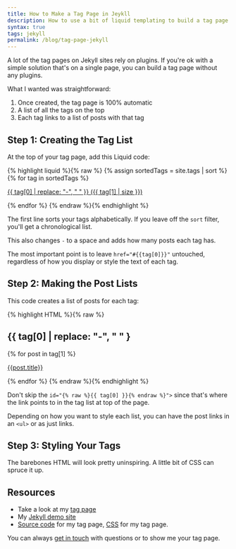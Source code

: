 ```yaml
---
title: How to Make a Tag Page in Jeykll
description: How to use a bit of liquid templating to build a tag page in Jekyll.
syntax: true
tags: jekyll
permalink: /blog/tag-page-jekyll
---
```


A lot of the tag pages on Jekyll sites rely on plugins. If you're ok with a simple solution that's on a single page, you can build a tag page without any plugins. 

What I wanted was straightforward: 
1. Once created, the tag page is 100% automatic
2. A list of all the tags on the top
3. Each tag links to a list of posts with that tag

## Step 1: Creating the Tag List 

At the top of your tag page, add this Liquid code: 

{% highlight liquid %}{% raw %}
{% assign sortedTags = site.tags | sort %}
{% for tag in sortedTags %}

<a href="#{{tag[0]}}">{{ tag[0] | replace: "-", "&nbsp;" }}&nbsp;({{ tag[1] | size }})</a>

{% endfor %}
{% endraw %}{% endhighlight %}

The first line sorts your tags alphabetically. If you leave off the `sort` filter, you'll get a chronological list.

This also changes `-` to a space and adds how many posts each tag has. 

The most important point is to leave `href="#{{tag[0]}}"` untouched, regardless of how you display or style the text of each tag. 

## Step 2: Making the Post Lists 

This code creates a list of posts for each tag: 

{% highlight HTML %}{% raw %}
<h2 id="{{ tag[0] }}">{{ tag[0] | replace: "-", "&nbsp;" }</h2>

{% for post in tag[1] %}

<a href="{{ post.url }}" title="{{ post.title }}">{{post.title}}</a>

{% endfor %}
{% endraw %}{% endhighlight %}

Don't skip the `id="{% raw %}{{ tag[0] }}{% endraw %}">` since that's where the link points to in the tag list at top of the page. 

Depending on how you want to style each list, you can have  the post links in an `<ul>` or as just links. 

## Step 3: Styling Your Tags 

The barebones HTML will look pretty uninspiring. A little bit of CSS can spruce it up. 

## Resources 

- Take a look at my [tag page](/blog/tags)
- My [Jekyll demo site](https://demo.derekkedziora.com)
- [Source code](https://github.com/derekkedziora/derekkedziora.com/blob/master/_pages/tags.md) for my tag page, [CSS](https://github.com/derekkedziora/derekkedziora.com/blob/master/css/main.scss#L279) for my tag page.

You can always [get in touch](/about#contact) with questions or to show me your tag page. 